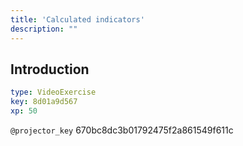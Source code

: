 ```yaml
---
title: 'Calculated indicators'
description: ""
---
```


## Introduction

```yaml
type: VideoExercise
key: 8d01a9d567
xp: 50
```

`@projector_key`
670bc8dc3b01792475f2a861549f611c
